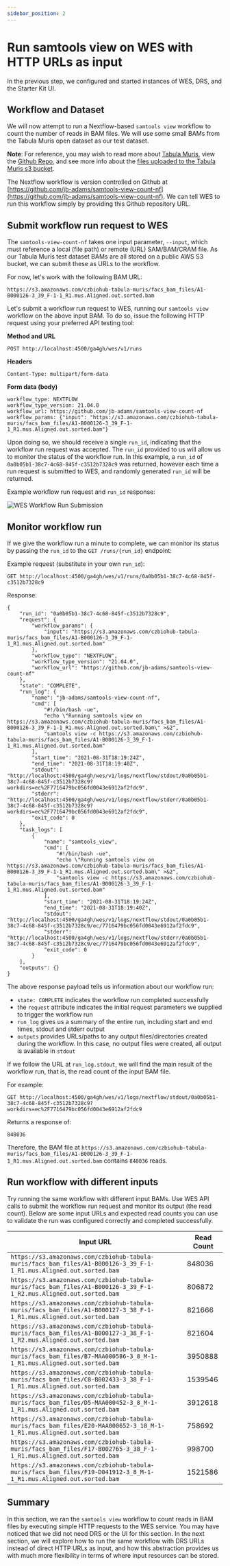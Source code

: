 ```yaml
---
sidebar_position: 2
---
```


# Run samtools view on WES with HTTP URLs as input

In the previous step, we configured and started instances of WES, DRS, and the Starter Kit UI.

## Workflow and Dataset

We will now attempt to run a Nextflow-based `samtools view` workflow to count the number of reads in BAM files. We will use some small BAMs from the Tabula Muris open dataset as our test dataset.

**Note**: For reference, you may wish to read more about [Tabula Muris](https://tabula-muris.ds.czbiohub.org/), view the [Github Repo](https://github.com/czbiohub/tabula-muris), and see more info about the [files uploaded to the Tabula Muris s3 bucket](https://github.com/czbiohub/tabula-muris/blob/master/tabula-muris-on-aws.md).

The Nextflow workflow is version controlled on Github at [https://github.com/jb-adams/samtools-view-count-nf](https://github.com/jb-adams/samtools-view-count-nf). We can tell WES to run this workflow simply by providing this Github repository URL.

## Submit workflow run request to WES

The `samtools-view-count-nf` takes one input parameter, `--input`, which must reference a local (file path) or remote (URL) SAM/BAM/CRAM file. As our Tabula Muris test dataset BAMs are all stored on a public AWS S3 bucket, we can submit these as URLs to the workflow.

For now, let's work with the following BAM URL:
```
https://s3.amazonaws.com/czbiohub-tabula-muris/facs_bam_files/A1-B000126-3_39_F-1-1_R1.mus.Aligned.out.sorted.bam
```

Let's submit a workflow run request to WES, running our `samtools view` workflow on the above input BAM. To do so, issue the following HTTP request using your preferred API testing tool:

**Method and URL**

```
POST http://localhost:4500/ga4gh/wes/v1/runs
```

**Headers**

```
Content-Type: multipart/form-data
```

**Form data (body)**
```
workflow_type: NEXTFLOW
workflow_type_version: 21.04.0
workflow_url: https://github.com/jb-adams/samtools-view-count-nf
workflow_params: {"input": "https://s3.amazonaws.com/czbiohub-tabula-muris/facs_bam_files/A1-B000126-3_39_F-1-1_R1.mus.Aligned.out.sorted.bam"}
```

Upon doing so, we should receive a single `run_id`, indicating that the workflow run request was accepted. The `run_id` provided to us will allow us to monitor the status of the workflow run. In this example, a `run_id` of `0a0b05b1-38c7-4c68-845f-c3512b7328c9` was returned, however each time a run request is submitted to WES, and randomly generated `run_id` will be returned.

Example workflow run request and `run_id` response:

![WES Workflow Run Submission](/img/cookbooks/samtools-view-drs-wes/wes-workflow-run-submission.png)

## Monitor workflow run

If we give the workflow run a minute to complete, we can monitor its status by passing the `run_id` to the `GET /runs/{run_id}` endpoint:

Example request (substitute in your own `run_id`):
```
GET http://localhost:4500/ga4gh/wes/v1/runs/0a0b05b1-38c7-4c68-845f-c3512b7328c9
```

Response:
```
{
    "run_id": "0a0b05b1-38c7-4c68-845f-c3512b7328c9",
    "request": {
        "workflow_params": {
            "input": "https://s3.amazonaws.com/czbiohub-tabula-muris/facs_bam_files/A1-B000126-3_39_F-1-1_R1.mus.Aligned.out.sorted.bam"
        },
        "workflow_type": "NEXTFLOW",
        "workflow_type_version": "21.04.0",
        "workflow_url": "https://github.com/jb-adams/samtools-view-count-nf"
    },
    "state": "COMPLETE",
    "run_log": {
        "name": "jb-adams/samtools-view-count-nf",
        "cmd": [
            "#!/bin/bash -ue",
            "echo \"Running samtools view on https://s3.amazonaws.com/czbiohub-tabula-muris/facs_bam_files/A1-B000126-3_39_F-1-1_R1.mus.Aligned.out.sorted.bam\" >&2",
            "samtools view -c https://s3.amazonaws.com/czbiohub-tabula-muris/facs_bam_files/A1-B000126-3_39_F-1-1_R1.mus.Aligned.out.sorted.bam"
        ],
        "start_time": "2021-08-31T18:19:24Z",
        "end_time": "2021-08-31T18:19:40Z",
        "stdout": "http://localhost:4500/ga4gh/wes/v1/logs/nextflow/stdout/0a0b05b1-38c7-4c68-845f-c3512b7328c9?workdirs=ec%2F7716479bc056fd0043e6912af2fdc9",
        "stderr": "http://localhost:4500/ga4gh/wes/v1/logs/nextflow/stderr/0a0b05b1-38c7-4c68-845f-c3512b7328c9?workdirs=ec%2F7716479bc056fd0043e6912af2fdc9",
        "exit_code": 0
    },
    "task_logs": [
        {
            "name": "samtools_view",
            "cmd": [
                "#!/bin/bash -ue",
                "echo \"Running samtools view on https://s3.amazonaws.com/czbiohub-tabula-muris/facs_bam_files/A1-B000126-3_39_F-1-1_R1.mus.Aligned.out.sorted.bam\" >&2",
                "samtools view -c https://s3.amazonaws.com/czbiohub-tabula-muris/facs_bam_files/A1-B000126-3_39_F-1-1_R1.mus.Aligned.out.sorted.bam"
            ],
            "start_time": "2021-08-31T18:19:24Z",
            "end_time": "2021-08-31T18:19:40Z",
            "stdout": "http://localhost:4500/ga4gh/wes/v1/logs/nextflow/stdout/0a0b05b1-38c7-4c68-845f-c3512b7328c9/ec/7716479bc056fd0043e6912af2fdc9",
            "stderr": "http://localhost:4500/ga4gh/wes/v1/logs/nextflow/stderr/0a0b05b1-38c7-4c68-845f-c3512b7328c9/ec/7716479bc056fd0043e6912af2fdc9",
            "exit_code": 0
        }
    ],
    "outputs": {}
}
```

The above response payload tells us information about our workflow run:
* `state: COMPLETE` indicates the workflow run completed successfully
* the `request` attribute indicates the initial request parameters we supplied to trigger the workflow run
* `run_log` gives us a summary of the entire run, including start and end times, stdout and stderr output
* `outputs` provides URLs/paths to any output files/directories created during the workflow. In this case, no output files were created, all output is available in `stdout`

If we follow the URL at `run_log.stdout`, we will find the main result of the workflow run, that is, the read count of the input BAM file.

For example:
```
GET http://localhost:4500/ga4gh/wes/v1/logs/nextflow/stdout/0a0b05b1-38c7-4c68-845f-c3512b7328c9?workdirs=ec%2F7716479bc056fd0043e6912af2fdc9
```

Returns a response of:
```
848036
```

Therefore, the BAM file at `https://s3.amazonaws.com/czbiohub-tabula-muris/facs_bam_files/A1-B000126-3_39_F-1-1_R1.mus.Aligned.out.sorted.bam` contains `848036` reads.

## Run workflow with different inputs

Try running the same workflow with different input BAMs. Use WES API calls to submit the workflow run request and monitor its output (the read count). Below are some input URLs and expected read counts you can use to validate the run was configured correctly and completed successfully.

| Input URL | Read Count |
|-----------|------------|
| `https://s3.amazonaws.com/czbiohub-tabula-muris/facs_bam_files/A1-B000126-3_39_F-1-1_R1.mus.Aligned.out.sorted.bam` | 848036 |
| `https://s3.amazonaws.com/czbiohub-tabula-muris/facs_bam_files/A1-B000126-3_39_F-1-1_R2.mus.Aligned.out.sorted.bam` | 806872|
| `https://s3.amazonaws.com/czbiohub-tabula-muris/facs_bam_files/A1-B000127-3_38_F-1-1_R1.mus.Aligned.out.sorted.bam` | 821666 |
| `https://s3.amazonaws.com/czbiohub-tabula-muris/facs_bam_files/A1-B000127-3_38_F-1-1_R2.mus.Aligned.out.sorted.bam` | 821604 |
| `https://s3.amazonaws.com/czbiohub-tabula-muris/facs_bam_files/B7-MAA000586-3_8_M-1-1_R1.mus.Aligned.out.sorted.bam` | 3950888 |
| `https://s3.amazonaws.com/czbiohub-tabula-muris/facs_bam_files/C8-B002433-3_38_F-1-1_R1.mus.Aligned.out.sorted.bam` | 1539546 |
| `https://s3.amazonaws.com/czbiohub-tabula-muris/facs_bam_files/D5-MAA000452-3_8_M-1-1_R1.mus.Aligned.out.sorted.bam` | 3912618 |
| `https://s3.amazonaws.com/czbiohub-tabula-muris/facs_bam_files/E20-MAA000652-3_10_M-1-1_R1.mus.Aligned.out.sorted.bam` | 758692 |
| `https://s3.amazonaws.com/czbiohub-tabula-muris/facs_bam_files/F17-B002765-3_38_F-1-1_R1.mus.Aligned.out.sorted.bam` | 998700 |
| `https://s3.amazonaws.com/czbiohub-tabula-muris/facs_bam_files/F19-D041912-3_8_M-1-1_R1.mus.Aligned.out.sorted.bam` | 1521586 |

## Summary

In this section, we ran the `samtools view` workflow to count reads in BAM files by executing simple HTTP requests to the WES service. You may have noticed that we did not need DRS or the UI for this section. In the next section, we will explore how to run the same workflow with DRS URLs instead of direct HTTP URLs as input, and how this abstraction provides us with much more flexibility in terms of where input resources can be stored.
